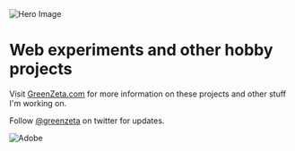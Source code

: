 <img alt="Hero Image" src="https://greenzeta.com/wp-content/uploads/2024/01/zeta_laptop_wide_2-1024x341.png" />

# Web experiments and other hobby projects
Visit <a href="https://greenzeta.com/" target="_blank">GreenZeta.com</a> for more information on these projects and other stuff I'm working on.

Follow [@greenzeta](http://twitter.com/greenzeta) on twitter for updates.

![Adobe](https://img.shields.io/badge/adobe-%23FF0000.svg?style=for-the-badge&logo=adobe&logoColor=white)

<!--
**mwilber/mwilber** is a ✨ _special_ ✨ repository because its `README.md` (this file) appears on your GitHub profile.

Here are some ideas to get you started:

- 🔭 I’m currently working on ...
- 🌱 I’m currently learning ...
- 👯 I’m looking to collaborate on ...
- 🤔 I’m looking for help with ...
- 💬 Ask me about ...
- 📫 How to reach me: ...
- 😄 Pronouns: ...
- ⚡ Fun fact: ...
-->
